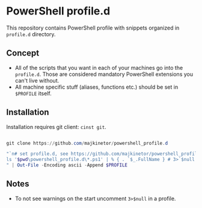 # PowerShell profile.d

This repository contains PowerShell profile with snippets organized in `profile.d` directory.

## Concept

- All of the scripts that you want in each of your machines go into the `profile.d`. Those are considered mandatory PowerShell extensions you can't live without.
- All machine specific stuff (aliases, functions etc.) should be set in `$PROFILE` itself.

## Installation

Installation requires git client: `cinst git`.

```powershell

git clone https://github.com/majkinetor/powershell_profile.d

"`n# set profile.d, see https://github.com/majkinetor/powershell_profile.d
ls '$pwd\powershell_profile.d\*.ps1' | % { . `$_.FullName } # 3>`$null
" | Out-File -Encoding ascii -Append $PROFILE
```

## Notes

- To not see warnings on the start uncomment `3>$null` in a profile.
